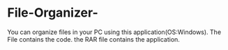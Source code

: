 # File-Organizer-
You can organize files in your PC using this application(OS:Windows).
The File contains the code.
the RAR file contains the application.
